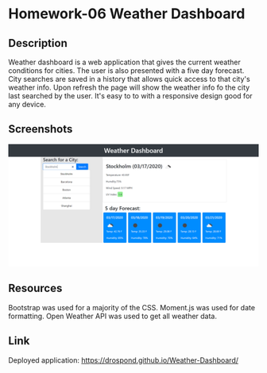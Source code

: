 # Homework-06 Weather Dashboard

## Description
Weather dashboard is a web application that gives the current weather conditions for cities. The user is also presented with a five day forecast. City searches are saved in a history that allows quick access to that city's weather info. Upon refresh the page will show the weather info fo the city last searched by the user. It's easy to to with a responsive design good for any device. 

## Screenshots
![Weather Dashboard](WeatherDashboard.PNG)

## Resources 
Bootstrap was used for a majority of the CSS. Moment.js was used for date formatting. Open Weather API was used to get all weather data.

## Link
Deployed application: https://drospond.github.io/Weather-Dashboard/